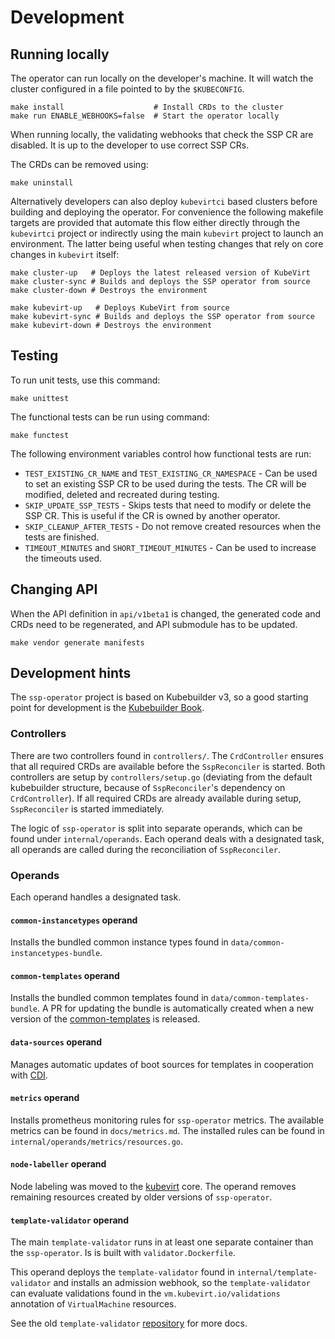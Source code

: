 # Development

## Running locally

The operator can run locally on the developer's machine.
It will watch the cluster configured in a file pointed to by the `$KUBECONFIG`.
```shell
make install                    # Install CRDs to the cluster
make run ENABLE_WEBHOOKS=false  # Start the operator locally
```

When running locally, the validating webhooks that check the SSP CR
are disabled. It is up to the developer to use correct SSP CRs.

The CRDs can be removed using:
```shell
make uninstall
```

Alternatively developers can also deploy `kubevirtci` based clusters before
building and deploying the operator. For convenience the following makefile
targets are provided that automate this flow either directly through the
`kubevirtci` project or indirectly using the main `kubevirt` project to
launch an environment. The latter being useful when testing changes that
rely on core changes in `kubevirt` itself:

```shell
make cluster-up   # Deploys the latest released version of KubeVirt
make cluster-sync # Builds and deploys the SSP operator from source
make cluster-down # Destroys the environment
```

```shell
make kubevirt-up   # Deploys KubeVirt from source
make kubevirt-sync # Builds and deploys the SSP operator from source
make kubevirt-down # Destroys the environment
```

## Testing

To run unit tests, use this command:
```shell
make unittest
```

The functional tests can be run using command:
```shell
make functest
```

The following environment variables control how functional tests are run:
- `TEST_EXISTING_CR_NAME` and `TEST_EXISTING_CR_NAMESPACE` - Can be used
  to set an existing SSP CR to be used during the tests.
  The CR will be modified, deleted and recreated during testing.
- `SKIP_UPDATE_SSP_TESTS` - Skips tests that need to modify or delete
  the SSP CR. This is useful if the CR is owned by another operator.
- `SKIP_CLEANUP_AFTER_TESTS` - Do not remove created resources when
  the tests are finished.
- `TIMEOUT_MINUTES` and `SHORT_TIMEOUT_MINUTES` - Can be used to increase the timeouts used.

## Changing API

When the API definition in `api/v1beta1` is changed,
the generated code and CRDs need to be regenerated,
and API submodule has to be updated.
```shell
make vendor generate manifests
```

## Development hints

The `ssp-operator` project is based on Kubebuilder v3, so a good starting point
for development is the [Kubebuilder Book](https://book.kubebuilder.io/).

### Controllers

There are two controllers found in `controllers/`. The `CrdController` ensures
that all required CRDs are available before the `SspReconciler` is started.
Both controllers are setup by `controllers/setup.go` (deviating from the
default kubebuilder structure, because of `SspReconciler`'s dependency on
`CrdController`). If all required CRDs are already available during setup,
`SspReconciler` is started immediately.

The logic of `ssp-operator` is split into separate operands, which can be found
under `internal/operands`. Each operand deals with a designated task, all
operands are called during the reconciliation of `SspReconciler`.

### Operands

Each operand handles a designated task.

#### `common-instancetypes` operand

Installs the bundled common instance types found in `data/common-instancetypes-bundle`.

#### `common-templates` operand

Installs the bundled common templates found in `data/common-templates-bundle`.
A PR for updating the bundle is automatically created when a new version of the
[common-templates](https://github.com/kubevirt/common-templates) is released.

#### `data-sources` operand

Manages automatic updates of boot sources for templates in cooperation with
[CDI](https://github.com/kubevirt/containerized-data-importer).

#### `metrics` operand

Installs prometheus monitoring rules for `ssp-operator` metrics. The available
metrics can be found in `docs/metrics.md`. The installed rules can be found in
`internal/operands/metrics/resources.go`.

#### `node-labeller` operand

Node labeling was moved to the [kubevirt](https://github.com/kubevirt/kubevirt)
core. The operand removes remaining resources created by older versions of
`ssp-operator`.

#### `template-validator` operand

The main `template-validator` runs in at least one separate container than the
`ssp-operator`. Is is built with `validator.Dockerfile`.

This operand deploys the `template-validator` found in
`internal/template-validator` and installs an admission webhook, so the
`template-validator` can evaluate validations found in the
`vm.kubevirt.io/validations` annotation of `VirtualMachine` resources.

See the old `template-validator` [repository](https://github.com/kubevirt/kubevirt-template-validator)
for more docs.
